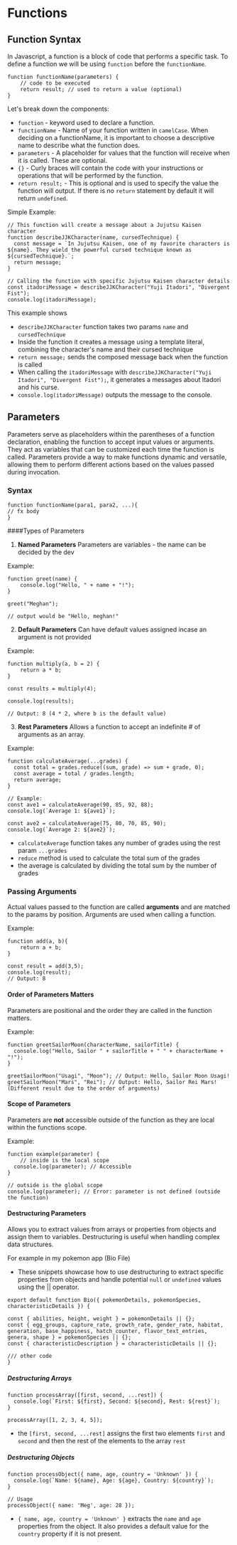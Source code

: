 # Functions

## Function Syntax

In Javascript, a function is a block of code that performs a specific task. To define a function we will be using `function` before the `functionName`. 

```
function functionName(parameters) {
    // code to be executed
    return result; // used to return a value (optional)
}
```

Let's break down the components: 
- `function` - keyword used to declare a function.
- `functionName` - Name of your function written in `camelCase`. When deciding on a functionName, it is important to choose a descriptive name to describe what the function does. 
- `parameters` - A placeholder for values that the function will receive when it is called. These are optional.
- `{}` - Curly braces will contain the code with your instructions or operations that will be performed by the function.
- `return result;` - This is optional and is used to specify the value the function will output. If there is no `return` statement by default it will return `undefined`.

Simple Example:
```
// This function will create a message about a Jujutsu Kaisen character
function describeJJKCharacter(name, cursedTechnique) {
  const message = `In Jujutsu Kaisen, one of my favorite characters is ${name}. They wield the powerful cursed technique known as ${cursedTechnique}.`;
  return message;
}

// Calling the function with specific Jujutsu Kaisen character details
const itadoriMessage = describeJJKCharacter("Yuji Itadori", "Divergent Fist");
console.log(itadoriMessage);

```

This example shows
- `describeJJKCharacter` function takes two params `name` and `cursedTechnique`
- Inside the function it creates a message using a template literal, combining the character's name and their cursed technique
- `return message;` sends the composed message back when the function is called
- When  calling the `itadoriMessage` with `describeJJKCharacter("Yuji Itadori", "Divergent Fist");`, it generates a messages about Itadori and his curse.
- `console.log(itadoriMessage)` outputs the message to the console.

## Parameters

Parameters serve as placeholders within the parentheses of a function declaration, enabling the function to accept input values or arguments. They act as variables that can be customized each time the function is called. Parameters provide a way to make functions dynamic and versatile, allowing them to perform different actions based on the values passed during invocation.


### Syntax 

```
function functionName(para1, para2, ...){
// fx body
}
```

####Types of Parameters
1. **Named Parameters**
     Parameters are variables - the name can be decided by the dev

Example: 
```
function greet(name) {
    console.log("Hello, " + name + "!");
}

greet("Meghan");

// output would be "Hello, meghan!"
```
2. **Default Parameters**
   Can have default values assigned incase an argument is not provided

Example:

```
function multiply(a, b = 2) { 
    return a * b; 
}

const results = multiply(4);

console.log(results);

// Output: 8 (4 * 2, where b is the default value)
```
3. **Rest Parameters**
   Allows a function to accept an indefinite # of arguments as an array.

Example: 
```
function calculateAverage(...grades) {
  const total = grades.reduce((sum, grade) => sum + grade, 0);
  const average = total / grades.length;
  return average;
}

// Example:
const ave1 = calculateAverage(90, 85, 92, 88);
console.log(`Average 1: ${ave1}`);

const ave2 = calculateAverage(75, 80, 70, 85, 90);
console.log(`Average 2: ${ave2}`);

```

- `calculateAverage` function takes any number of grades using the rest param `...grades`
- `reduce` method is used to calculate the total sum of the grades
- the average is calculated by dividing the total sum by the number of grades

### Passing Arguments
Actual values passed to the function are called **arguments** and are matched to the params by position. Arguments are used when calling a function.

Example:
```
function add(a, b){
    return a + b;
}

const result = add(3,5);
console.log(result); 
// Output: 8
```

#### Order of Parameters Matters
Parameters are positional and the order they are called in the function matters.

Example:

```
function greetSailorMoon(characterName, sailorTitle) {
  console.log("Hello, Sailor " + sailorTitle + " " + characterName + "!");
}

greetSailorMoon("Usagi", "Moon"); // Output: Hello, Sailor Moon Usagi!
greetSailorMoon("Mars", "Rei"); // Output: Hello, Sailor Rei Mars! (Different result due to the order of arguments)

```

#### Scope of Parameters

Parameters are **not** accessible outside of the function as they are local within the functions scope.

Example:
```
function example(parameter) {
    // inside is the local scope
  console.log(parameter); // Accessible
}

// outside is the global scope
console.log(parameter); // Error: parameter is not defined (outside the function)

```

#### Destructuring Parameters

Allows you to extract values from arrays or properties from objects and assign them to variables. Destructuring is useful when handling complex data structures.

For example in my pokemon app (Bio File)
- These snippets showcase how to use destructuring to extract specific properties from objects and handle potential `null` or `undefined` values using the || operator.

```
export default function Bio({ pokemonDetails, pokemonSpecies, characteristicDetails }) {

const { abilities, height, weight } = pokemonDetails || {};
const { egg_groups, capture_rate, growth_rate, gender_rate, habitat, generation, base_happiness, hatch_counter, flavor_text_entries, genera, shape } = pokemonSpecies || {};
const { characteristicDescription } = characteristicDetails || {};

/// other code
}
```

##### Destructuring Arrays
```
function processArray([first, second, ...rest]) {
  console.log(`First: ${first}, Second: ${second}, Rest: ${rest}`);
}

processArray([1, 2, 3, 4, 5]);

```
- the `[first, second, ...rest]` assigns the first two elements `first` and `second` and then the rest of the elements to the array `rest`

##### Destructuring Objects 

```
function processObject({ name, age, country = 'Unknown' }) {
  console.log(`Name: ${name}, Age: ${age}, Country: ${country}`);
}

// Usage
processObject({ name: 'Meg', age: 28 });

```
- `{ name, age, country = 'Unknown' }` extracts the `name` and `age` properties from the object. It also provides a default value for the `country` property if it is not present.